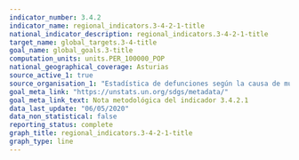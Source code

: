 ```yaml
---
indicator_number: 3.4.2
indicator_name: regional_indicators.3-4-2-1-title
national_indicator_description: regional_indicators.3-4-2-1-title
target_name: global_targets.3-4-title
goal_name: global_goals.3-title
computation_units: units.PER_100000_POP
national_geographical_coverage: Asturias
source_active_1: true
source_organisation_1: "Estadística de defunciones según la causa de muerte, INE"
goal_meta_link: "https://unstats.un.org/sdgs/metadata/"
goal_meta_link_text: Nota metodológica del indicador 3.4.2.1
data_last_update: "06/05/2020"
data_non_statistical: false
reporting_status: complete
graph_title: regional_indicators.3-4-2-1-title
graph_type: line
---
```

